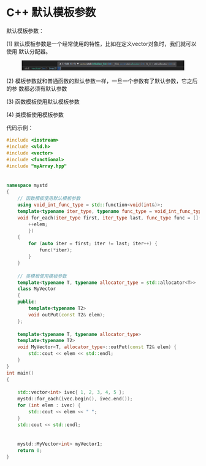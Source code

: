 # C++ 默认模板参数

默认模板参数：&#x20;

(1) 默认模板参数是一个经常使用的特性，比如在定义vector对象时，我们就可以使用 默认分配器。

&#x20;

<figure><img src="../../.gitbook/assets/image (3) (1) (1).png" alt=""><figcaption></figcaption></figure>



(2) 模板参数就和普通函数的默认参数一样，一旦一个参数有了默认参数，它之后的参 数都必须有默认参数

(3) 函数模板使用默认模板参数

(4) 类模板使用模板参数



代码示例：

```cpp
#include <iostream>
#include <vld.h>
#include <vector>
#include <functional>
#include "myArray.hpp"


namespace mystd
{
    // 函数模板使用默认模板参数
    using void_int_func_type = std::function<void(int&)>;
    template<typename iter_type, typename func_type = void_int_func_type>
    void for_each(iter_type first, iter_type last, func_type func = [](int& elem) {
        ++elem;
        })
    {
        for (auto iter = first; iter != last; iter++) {
            func(*iter);
        }
    }

    // 类模板使用模板参数
    template<typename T, typename allocator_type = std::allocator<T>>
    class MyVector
    {
    public:
        template<typename T2>
        void outPut(const T2& elem);
    };

    template<typename T, typename allocator_type>
    template<typename T2>
    void MyVector<T, allocator_type>::outPut(const T2& elem) {
        std::cout << elem << std::endl;
    }
}
int main()
{
    
    std::vector<int> ivec{ 1, 2, 3, 4, 5 };
    mystd::for_each(ivec.begin(), ivec.end());
    for (int elem : ivec) {
        std::cout << elem << " ";
    }
    std::cout << std::endl;


    mystd::MyVector<int> myVector1;
    return 0;
}
```

